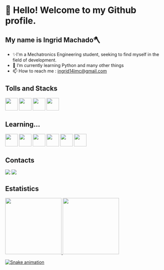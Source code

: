 # 👋 Hello! Welcome to my Github profile.
## My name is Ingrid Machado🪓
- ✨I'm a Mechatronics Engineering student, seeking to find myself in the field of development.
- 🌱 I’m currently learning Python and many other things
- 📫 How to reach me : ingrid14imc@gmail.com 

## Tolls and Stacks
<img loading="lazy" src="https://cdn.jsdelivr.net/gh/devicons/devicon/icons/git/git-original.svg" width="40" height="40"/> <img src="https://cdn.jsdelivr.net/gh/devicons/devicon/icons/python/python-original.svg" width="40" height="40" /> <img src="https://cdn.jsdelivr.net/gh/devicons/devicon/icons/vscode/vscode-original.svg" width="40" height="40" /> <img src="https://cdn.jsdelivr.net/gh/devicons/devicon/icons/arduino/arduino-original.svg" width="40" height="40" />

## Learning...
<img src="https://cdn.jsdelivr.net/gh/devicons/devicon/icons/java/java-original.svg" width="40" height="40" /> <img src="https://cdn.jsdelivr.net/gh/devicons/devicon/icons/javascript/javascript-original.svg" width="40" height="40" /> <img src="https://cdn.jsdelivr.net/gh/devicons/devicon/icons/angularjs/angularjs-original.svg" idth="40" height="40"/> <img src="https://cdn.jsdelivr.net/gh/devicons/devicon/icons/html5/html5-original.svg" idth="40" height="40" /> <img src="https://cdn.jsdelivr.net/gh/devicons/devicon/icons/css3/css3-original.svg"  idth="40" height="40"/> <img src="https://cdn.jsdelivr.net/gh/devicons/devicon/icons/nodejs/nodejs-original.svg"  idth="40" height="40" />

## Contacts
<div>
  <a href = "mailto:ingrid14imc@gmail.com"><img loading="lazy" src="https://img.shields.io/badge/Gmail-D14836?style=for-the-badge&logo=gmail&logoColor=white" target="_blank"></a>
<a href="https://www.linkedin.com/in/ingrid-machado-0410101a4/" target="_blank"><img loading="lazy" src="https://img.shields.io/badge/-LinkedIn-%230077B5?style=for-the-badge&logo=linkedin&logoColor=white" target="_blank"></a>   
</div>

## Estatistics
<div>
<a href="https://github.com/MachIngrid">
<img loading="lazy" height="180em" src="https://github-readme-stats.vercel.app/api/top-langs/?username=MachIngrid&layout=compact&langs_count=7&theme=dracula"/>
<img loading="lazy" height="180em" src="https://github-readme-stats.vercel.app/api?username=MachIngrid&show_icons=true&theme=dracula&include_all_commits=true&count_private=true"/>
</div>

![Snake animation](https://github.com/MachIngrid/MachIngrid/blob/output/github-contribution-grid-snake.svg)
          
          
          
          
          
          

          
          
          

<!---
ingridpy/ingridpy is a ✨ special ✨ repository because its `README.md` (this file) appears on your GitHub profile.
You can click the Preview link to take a look at your changes.
--->
